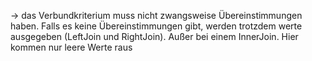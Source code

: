 
-> das Verbundkriterium muss nicht zwangsweise Übereinstimmungen haben. Falls es keine Übereinstimmungen gibt, werden trotzdem werte ausgegeben (LeftJoin und RightJoin). Außer bei einem InnerJoin. Hier kommen nur leere Werte raus